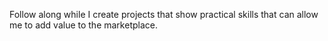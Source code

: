 Follow along while I create projects that show practical skills that can allow me to add value to the marketplace.
